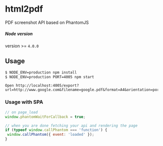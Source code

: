 # html2pdf

PDF screenshot API based on PhantomJS

##### Node version
version >= `4.0.0`

## Usage

```bash
$ NODE_ENV=production npm install
$ NODE_ENV=production PORT=4005 npm start
```

```
Open http://localhost:4005/export?url=http://www.google.com&filename=google.pdf&format=A4&orientation=portrait
```

### Usage with SPA

```js
// on page_load
window.phantomWaitForCallback = true;

// when you are done fetching your api and rendering the page
if (typeof window.callPhantom === 'function') {
 window.callPhantom({ event: 'loaded' });
}
```
